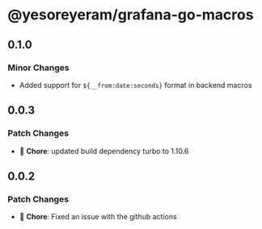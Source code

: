 # @yesoreyeram/grafana-go-macros

## 0.1.0

### Minor Changes

- Added support for `${__from:date:seconds}` format in backend macros

## 0.0.3

### Patch Changes

- 🐛 **Chore**: updated build dependency turbo to 1.10.6

## 0.0.2

### Patch Changes

- 🐛 **Chore**: Fixed an issue with the github actions
